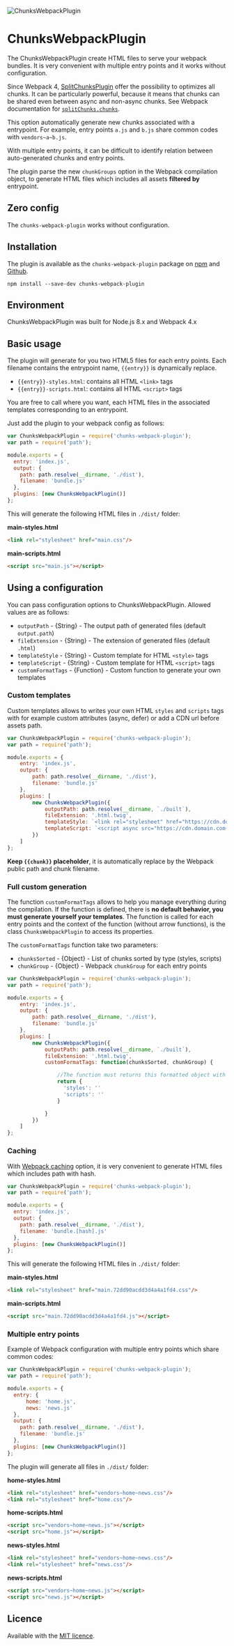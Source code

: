 ![ChunksWebpackPlugin](https://img.shields.io/badge/ChunksWebpackPlugin-v2.0.0-1a6bac.svg?style=flat-square)

# ChunksWebpackPlugin

The ChunksWebpackPlugin create HTML files to serve your webpack bundles. It is very convenient with multiple entry points and it works without configuration.

Since Webpack 4, <a href="https://webpack.js.org/plugins/split-chunks-plugin" title="SplitChunksPlugin" target="_blank">SplitChunksPlugin</a> offer the possibility to optimizes all chunks. It can be particularly powerful, because it means that chunks can be shared even between async and non-async chunks. See Webpack documentation for <a href="https://webpack.js.org/plugins/split-chunks-plugin/#splitchunkschunks" title="splitChunks.chunks" target="_blank">`splitChunks.chunks`</a>.

This option automatically generate new chunks associated with a entrypoint. For example, entry points `a.js` and `b.js` share common codes with `vendors~a~b.js`.

With multiple entry points, it can be difficult to identify relation between auto-generated chunks and entry points.

The plugin parse the new `chunkGroups` option in the Webpack compilation object, to generate HTML files which includes all assets **filtered by** entrypoint.

## Zero config

The `chunks-webpack-plugin` works without configuration.

## Installation

The plugin is available as the `chunks-webpack-plugin` package on <a href="https://www.npmjs.com/package/chunks-webpack-plugin" title="ChunksWebpackPlugin on npm" target="_blank">npm</a> and <a href="https://github.com/yoriiis/chunks-webpack-plugin" title="ChunksWebpackPlugin on Github" target="_blank">Github</a>.

```
npm install --save-dev chunks-webpack-plugin
```

## Environment

ChunksWebpackPlugin was built for Node.js 8.x and Webpack 4.x

## Basic usage

The plugin will generate for you two HTML5 files for each entry points. Each filename contains the entrypoint name, `{{entry}}` is dynamically replace.

* `{{entry}}-styles.html`: contains all HTML `<link>` tags
* `{{entry}}-scripts.html`: contains all HTML `<script>` tags

You are free to call where you want, each HTML files in the associated templates corresponding to an entrypoint.

Just add the plugin to your webpack config as follows:

```javascript
var ChunksWebpackPlugin = require('chunks-webpack-plugin');
var path = require('path');

module.exports = {
  entry: 'index.js',
  output: {
    path: path.resolve(__dirname, './dist'),
    filename: 'bundle.js'
  },
  plugins: [new ChunksWebpackPlugin()]
};
```

This will generate the following HTML files in `./dist/` folder:

**main-styles.html**
```html
<link rel="stylesheet" href="main.css"/>
```

**main-scripts.html**
```html
<script src="main.js"></script>
```

## Using a configuration

You can pass configuration options to ChunksWebpackPlugin. Allowed values are as follows:

* `outputPath` - {String} - The output path of generated files (default `output.path`)
* `fileExtension` - {String} - The extension of generated files (default `.html`)
* `templateStyle` - {String} - Custom template for HTML `<style>` tags
* `templateScript` - {String} - Custom template for HTML `<script>` tags
* `customFormatTags` - {Function} - Custom function to generate your own templates

### Custom templates

Custom templates allows to writes your own HTML `styles` and `scripts` tags with for example custom attributes (async, defer) or add a CDN url before assets path.

```javascript
var ChunksWebpackPlugin = require('chunks-webpack-plugin');
var path = require('path');

module.exports = {
    entry: 'index.js',
    output: {
        path: path.resolve(__dirname, './dist'),
        filename: 'bundle.js'
    },
    plugins: [
        new ChunksWebpackPlugin({
            outputPath: path.resolve(__dirname, `./built`),
            fileExtension: '.html.twig',
            templateStyle: `<link rel="stylesheet" href="https://cdn.domain.com{{chunk}}" />`,
            templateScript: `<script async src="https://cdn.domain.com{{chunk}}"></script>`
        })
    ]
};
```

**Keep `{{chunk}}` placeholder**, it is automatically replace by the Webpack public path and chunk filename.

### Full custom generation

The function `customFormatTags` allows to help you manage everything during the compilation. If the function is defined, there is **no default behavior, you must generate yourself your templates**. The function is called for each entry points and the context of the function (without arrow functions), is the class `ChunksWebpackPlugin` to access its properties.

The `customFormatTags` function take two parameters:
* `chunksSorted` - {Object} - List of chunks sorted by type (styles, scripts)
* `chunkGroup` - {Object} - Webpack `chunkGroup` for each entry points

```javascript
var ChunksWebpackPlugin = require('chunks-webpack-plugin');
var path = require('path');

module.exports = {
    entry: 'index.js',
    output: {
        path: path.resolve(__dirname, './dist'),
        filename: 'bundle.js'
    },
    plugins: [
        new ChunksWebpackPlugin({
            outputPath: path.resolve(__dirname, `./built`),
            fileExtension: '.html.twig',
            customFormatTags: function(chunksSorted, chunkGroup) {

                //The function must returns this formatted object with your styles and scripts HTML
                return {
                  'styles': ''
                  'scripts': ''
                }

            }
        })
    ]
};
```

### Caching

With <a href="https://webpack.js.org/guides/caching" title="Webpack caching" target="">Webpack caching</a> option, it is very convenient to generate HTML files which includes path with hash.

```javascript
var ChunksWebpackPlugin = require('chunks-webpack-plugin');
var path = require('path');

module.exports = {
  entry: 'index.js',
  output: {
    path: path.resolve(__dirname, './dist'),
    filename: 'bundle.[hash].js'
  },
  plugins: [new ChunksWebpackPlugin()]
};
```

This will generate the following HTML files in `./dist/` folder:

**main-styles.html**
```html
<link rel="stylesheet" href="main.72dd90acdd3d4a4a1fd4.css"/>
```

**main-scripts.html**
```html
<script src="main.72dd90acdd3d4a4a1fd4.js"></script>
```

### Multiple entry points

Example of Webpack configuration with multiple entry points which share common codes:

```javascript
var ChunksWebpackPlugin = require('chunks-webpack-plugin');
var path = require('path');

module.exports = {
  entry: {
      home: 'home.js',
      news: 'news.js'
  },
  output: {
    path: path.resolve(__dirname, './dist'),
    filename: 'bundle.js'
  },
  plugins: [new ChunksWebpackPlugin()]
};
```

The plugin will generate all files in `./dist/` folder:

**home-styles.html**
```html
<link rel="stylesheet" href="vendors~home~news.css"/>
<link rel="stylesheet" href="home.css"/>
```

**home-scripts.html**
```html
<script src="vendors~home~news.js"></script>
<script src="home.js"></script>
```

**news-styles.html**
```html
<link rel="stylesheet" href="vendors~home~news.css"/>
<link rel="stylesheet" href="news.css"/>
```

**news-scripts.html**
```html
<script src="vendors~home~news.js"></script>
<script src="news.js"></script>
```

## Licence

Available with the <a href="https://github.com/yoriiis/chunks-webpack-plugin/blob/master/LICENSE" title="MIT licence" target="_blank">MIT licence</a>.